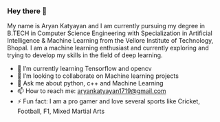 ###                                                                    Hey there 👋

My name is Aryan Katyayan and I am currently pursuing my degree in B.TECH in Computer Science Engineering with Specialization in Artificial Intelligence & Machine Learning from the Vellore Institute of Technology, Bhopal. I am a machine learning enthusiast and currently exploring and trying to develop my skills in the field of deep learning.

- 🌱 I’m currently learning Tensorflow and opencv
- 👯 I’m looking to collaborate on Machine learning projects
- 💬 Ask me about python, c++ and Machine Learning
- 📫 How to reach me: aryankatyayan1719@gmail.com
- ⚡ Fun fact: I am a pro gamer and love several sports like Cricket, Football, F1, Mixed Martial Arts
